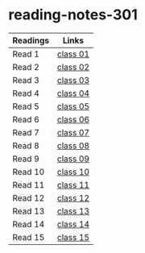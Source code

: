 # reading-notes-301


Readings | Links
-------- | ------
Read 1| [class 01](https://anolla.github.io/Reading-Notes/class-01)
Read 2 | [class 02](https://anolla.github.io/Reading-Notes/class-02) 
Read 3 | [class 03](https://anolla.github.io/Reading-Notes/class-03)
Read 4 | [class 04](https://anolla.github.io/Reading-Notes/class-04)
Read 5 | [class 05](https://anolla.github.io/Reading-Notes/class-05)
Read 6 | [class 06](https://anolla.github.io/Reading-Notes/class-06)
Read 7 | [class 07](https://anolla.github.io/Reading-Notes/class-07)
Read 8 | [class 08](https://anolla.github.io/Reading-Notes/class-08)
Read 9 | [class 09](https://anolla.github.io/Reading-Notes/class-09)
Read 10 | [class 10](https://anolla.github.io/Reading-Notes/class-10)
Read 11 | [class 11](https://anolla.github.io/Reading-Notes/class-11)
Read 12 | [class 12](https://anolla.github.io/Reading-Notes/class-12)
Read 13 | [class 13](https://anolla.github.io/Reading-Notes/class-13)
Read 14 | [class 14](https://anolla.github.io/Reading-Notes/class-14)
Read 15 | [class 15](https://anolla.github.io/Reading-Notes/class-15)

